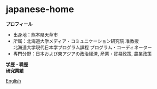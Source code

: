 # japanese-home
**プロフィール**  
- 出身地：熊本県天草市  
- 所属：北海道大学メディア・コミュニケーション研究院 准教授  
  北海道大学現代日本学プログラム課程 プログラム・コーディネーター  
- 専門分野：日本および東アジアの政治経済, 産業・貿易政策, 農業政策   
  
**学歴・職歴**  
**研究業績**  

[English](https://hirosasada.github.io/)  
